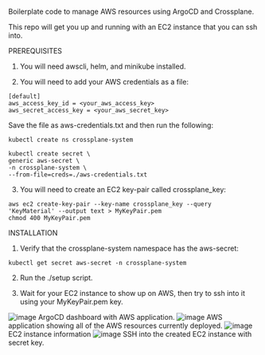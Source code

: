 Boilerplate code to manage AWS resources using ArgoCD and Crossplane.

This repo will get you up and running with an EC2 instance that you can ssh into.

PREREQUISITES

1) You will need awscli, helm, and minikube installed.

2) You will need to add your AWS credentials as a file:

```
[default]
aws_access_key_id = <your_aws_access_key>
aws_secret_access_key = <your_aws_secret_key>
```
Save the file as aws-credentials.txt and then run the following:

```
kubectl create ns crossplane-system

kubectl create secret \
generic aws-secret \
-n crossplane-system \
--from-file=creds=./aws-credentials.txt
```

3) You will need to create an EC2 key-pair called crossplane_key:

```
aws ec2 create-key-pair --key-name crossplane_key --query 'KeyMaterial' --output text > MyKeyPair.pem
chmod 400 MyKeyPair.pem
```

INSTALLATION

1) Verify that the crossplane-system namespace has the aws-secret:

```
kubectl get secret aws-secret -n crossplane-system
```

2) Run the ./setup script.

3) Wait for your EC2 instance to show up on AWS, then try to ssh into it using your MyKeyPair.pem key.

![image](https://github.com/capgainschristian/crossplane-aws-ready/assets/63564473/200e4c4a-be57-46d1-9f9f-348a904cd8b8)
ArgoCD dashboard with AWS application.
![image](https://github.com/capgainschristian/crossplane-aws-ready/assets/63564473/013ec9de-1f52-4cf8-9d4e-83f9efec241b)
AWS application showing all of the AWS resources currently deployed.
![image](https://github.com/capgainschristian/crossplane-aws-ready/assets/63564473/3f26acdb-8bb6-49b6-bf94-3f53ab6da97b)
EC2 instance information
![image](https://github.com/capgainschristian/crossplane-aws-ready/assets/63564473/cdbe0642-7810-4351-8602-075c6eaa7d91)
SSH into the created EC2 instance with secret key.
